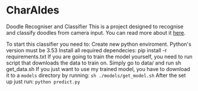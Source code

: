 # CharAIdes
Doodle Recogniser and Classifier
This is a project designed to recognise and classify doodles from camera input. You can read more about it [here](https://dqmis.github.io/blog/2019/10/18/CharAIdes).

To start this classifier you need to:
Create new python enviroment. Python's version must be 3.53
Install all required dependecies: pip install -r requirements.txt
If you are going to train the model yourself, you need to run script that downloads the data to train on. Simply go to data/ and run sh get_data.sh
If you just want to use my trained model, you have to download it to a `models` directory by running: `sh ./models/get_model.sh`
After the set up just run: `python predict.py`
